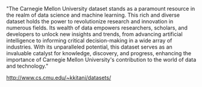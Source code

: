 "The Carnegie Mellon University dataset stands as a paramount resource in the realm of data science and machine learning. This rich and diverse dataset holds the power to revolutionize research and innovation in numerous fields. Its wealth of data empowers researchers, scholars, and developers to unlock new insights and trends, from advancing artificial intelligence to informing critical decision-making in a wide array of industries. With its unparalleled potential, this dataset serves as an invaluable catalyst for knowledge, discovery, and progress, enhancing the importance of Carnegie Mellon University's contribution to the world of data and technology."


http://www.cs.cmu.edu/~kkitani/datasets/ 
